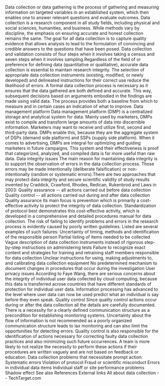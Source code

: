 Data collection or data gathering is the process of gathering and
measuring information on targeted variables in an established system,
which then enables one to answer relevant questions and evaluate
outcomes. Data collection is a research component in all study fields,
including physical and social sciences, humanities, and business. While
methods vary by discipline, the emphasis on ensuring accurate and honest
collection remains the same. The goal for all data collection is to
capture quality evidence that allows analysis to lead to the formulation
of convincing and credible answers to the questions that have been
posed. Data collection and validation consists of four steps when it
involves taking a census and seven steps when it involves
sampling.Regardless of the field of or preference for defining data
(quantitative or qualitative), accurate data collection is essential to
maintain research integrity. The selection of appropriate data
collection instruments (existing, modified, or newly developed) and
delineated instructions for their correct use reduce the likelihood of
errors. A formal data collection process is necessary as it ensures that
the data gathered are both defined and accurate. This way, subsequent
decisions based on arguments embodied in the findings are made using
valid data. The process provides both a baseline from which to measure
and in certain cases an indication of what to improve. Data management
platform Data management platform (DMP) is a centralized storage and
analytical system for data. Mainly used by marketers, DMPs exist to
compile and transform large amounts of data into discernible
information. Marketers may want to receive and utilize first, second and
third-party data. DMPs enable this, because they are the aggregate
system of DSPs (demand side platform) and SSPs (supply side platform).
When it comes to advertising, DMPs are integral for optimizing and
guiding marketers in future campaigns. This system and their
effectiveness is proof that categorized, analyzed, and compiled data is
far more useful than raw data. Data integrity issues The main reason for
maintaining data integrity is to support the observation of errors in
the data collection process. Those errors may be made intentionally
(deliberate falsification) or non-intentionally (random or systematic
errors).There are two approaches that may protect data integrity and
secure scientific validity of study results invented by Craddick,
Crawford, Rhodes, Redican, Rukenbrod and Laws in 2003: Quality assurance
-- all actions carried out before data collection Quality control -- all
actions carried out during and after data collection Quality assurance
Its main focus is prevention which is primarily a cost-effective
activity to protect the integrity of data collection. Standardization of
protocol best demonstrates this cost-effective activity, which is
developed in a comprehensive and detailed procedures manual for data
collection. The risk of failing to identify problems and errors in the
research process is evidently caused by poorly written guidelines.
Listed are several examples of such failures: Uncertainty of timing,
methods and identification of the responsible person Partial listing of
items needed to be collected Vague description of data collection
instruments instead of rigorous step-by-step instructions on
administering tests Failure to recognize exact content and strategies
for training and retraining staff members responsible for data
collection Unclear instructions for using, making adjustments to, and
calibrating data collection equipment No predetermined mechanism to
document changes in procedures that occur during the investigation User
privacy issues According to Faye Wang, there are serious concerns about
the integrity of individual user data collected by cloud computing,
because this data is transferred acrose countries that have different
standards of protection for individual user data. Information processing
has advanced to the level where user data can now be used predict what
an individual is say before they even speak. Quality control Since
quality control actions occur during or after the data collection all
the details are carefully documented. There is a necessity for a clearly
defined communication structure as a precondition for establishing
monitoring systems. Uncertainty about the flow of information is not
recommended as a poorly organized communication structure leads to lax
monitoring and can also limit the opportunities for detecting errors.
Quality control is also responsible for the identification of actions
necessary for correcting faulty data collection practices and also
minimizing such future occurrences. A team is more likely to not realize
the necessity to perform these actions if their procedures are written
vaguely and are not based on feedback or education. Data collection
problems that necessitate prompt action: Systematic errors Violation of
protocol Fraud or scientific misconduct Errors in individual data items
Individual staff or site performance problems Shadow effect See also
References External links All about data collection -- TechTarget.com
